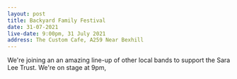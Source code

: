 ```yaml
---
layout: post
title: Backyard Family Festival
date: 31-07-2021
live-date: 9:00pm, 31 July 2021
address: The Custom Cafe, A259 Near Bexhill
---
```


We're joining an an amazing line-up of other local bands to support the Sara Lee Trust. We're on stage at 9pm, 